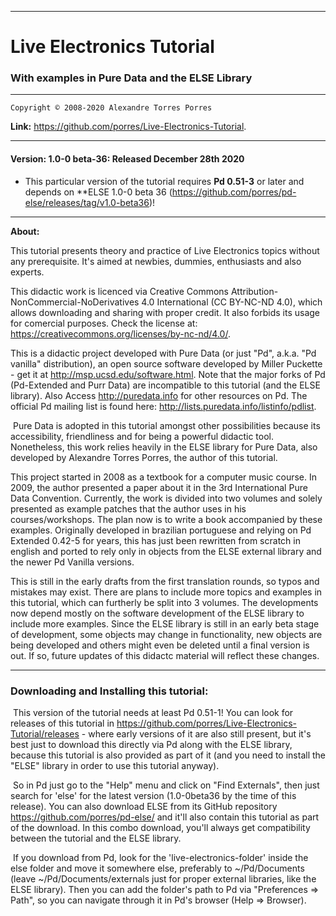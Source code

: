 --------------------------------------------------------------------------

# Live Electronics Tutorial

### With examples in Pure Data and the ELSE Library

--------------------------------------------------------------------------

	Copyright © 2008-2020 Alexandre Torres Porres

**Link:** <https://github.com/porres/Live-Electronics-Tutorial>.

--------------------------------------------------------------------------

#### Version: 1.0-0 beta-36: Released December 28th 2020

 - This particular version of the tutorial requires **Pd 0.51-3** or later and depends on **ELSE 1.0-0 beta 36 (https://github.com/porres/pd-else/releases/tag/v1.0-beta36)! 

--------------------------------------------------------------------------

**About:**

This tutorial presents theory and practice of Live Electronics topics without any prerequisite. It's aimed at newbies, dummies, enthusiasts and also experts. 

This didactic work is licenced via Creative Commons Attribution-NonCommercial-NoDerivatives 4.0 International (CC BY-NC-ND 4.0), which allows downloading and sharing with proper credit. It also forbids its usage for comercial purposes. Check the license at: <https://creativecommons.org/licenses/by-nc-nd/4.0/>.

   This is a didactic project developed with Pure Data (or just "Pd", a.k.a. "Pd vanilla" distribution), an open source software developed by Miller Puckette - get it at <http://msp.ucsd.edu/software.html>. Note that the major forks of Pd (Pd-Extended and Purr Data) are incompatible to this tutorial (and the ELSE library). Also Access <http://puredata.info> for other resources on Pd. The official Pd mailing list is found here: <http://lists.puredata.info/listinfo/pdlist>. 

​	Pure Data is adopted in this tutorial amongst other possibilities because its accessibility, friendliness and for being a powerful didactic tool. Nonetheless, this work relies heavily in the ELSE library for Pure Data, also developed by Alexandre Torres Porres, the author of this tutorial. 

   This project started in 2008 as a textbook for a computer music course. In 2009, the author presented a paper about it in the 3rd International Pure Data Convention. Currently, the work is divided into two volumes and solely presented as example patches that the author uses in his courses/workshops. The plan now is to write a book accompanied by these examples. Originally developed in brazilian portuguese and relying on Pd Extended 0.42-5 for years, this has just been rewritten from scratch in english and ported to rely only in objects from the ELSE external library and the newer Pd Vanilla versions.

   This is still in the early drafts from the first translation rounds, so typos and mistakes may exist. There are plans to include more topics and examples in this tutorial, which can furtherly be split into 3 volumes. The developments now depend mostly on the software development of the ELSE library to include more examples. Since the ELSE library is still in an early beta stage of development, some objects may change in functionality, new objects are being developed and others might even be deleted until a final version is out. If so, future updates of this didactc material will reflect these changes.  

--------------------------------------------------------------------------

   ### Downloading and Installing this tutorial:

​	This version of the tutorial needs at least Pd 0.51-1! You can look for releases of this tutorial in https://github.com/porres/Live-Electronics-Tutorial/releases - where early versions of it are also still present, but it's best just to download this directly via Pd along with the ELSE library, because this tutorial is also provided as part of it (and you need to install the "ELSE" library in order to use this tutorial anyway).

​	So in Pd just go to the "Help" menu and click on "Find Externals", then just search for 'else' for the latest version (1.0-0beta36 by the time of this release). You can also download ELSE from its GitHub repository  <https://github.com/porres/pd-else/> and it'll also contain this tutorial as part of the download. In this combo download, you'll always get compatibility between the tutorial and the ELSE library.

​	If you download from Pd, look for the  'live-electronics-folder' inside the else folder and move it somewhere else, preferably to ~/Pd/Documents (leave ~/Pd/Documents/externals just for proper external libraries, like the ELSE library). Then you can add the folder's path to Pd via "Preferences => Path", so you can navigate through it in Pd's browser (Help => Browser). 
